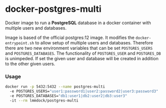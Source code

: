 # docker-postgres-multi

Docker image to run a **PostgreSQL** database in a docker container with multiple users and databases.

Image is based of the official postgres:12 image. It modifies the `docker-entrypoint.sh` to allow setup of multiple users and databases. Therefore there are two new environment variables that can be set `POSTGRES_USERS` and `POSTGRES_DATABASES`. The functionality of `POSTGRES_USER` and `POSTGRES_DB` is unimpeded. If set the given user and database will be created in addition to the other given users.

### Usage

```sh
docker run -p 5432:5432 --name postgres-multi
  -e POSTGRES_USERS="user1:password1|user2:password2|user3:password3"
  -e POSTGRES_DATABASES="db1:user1|db2:user2|db3:user3"
  -it --rm lmmdock/postgres-multi
```
